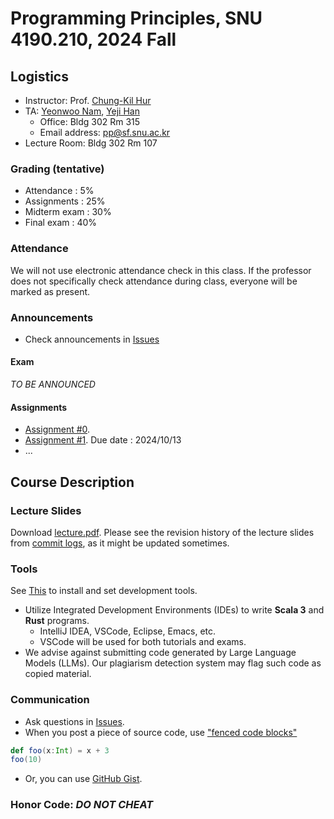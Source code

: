 # Programming Principles, SNU 4190.210, 2024 Fall

## Logistics
- Instructor: Prof. [Chung-Kil Hur](https://sf.snu.ac.kr/gil.hur)
- TA: [Yeonwoo Nam](https://sf.snu.ac.kr/yeonwoo.nam), [Yeji Han](https://sf.snu.ac.kr/yeji.han)
  - Office: Bldg 302 Rm 315
  - Email address: pp@sf.snu.ac.kr
- Lecture Room: Bldg 302 Rm 107

### Grading (tentative)
  - Attendance : 5%
  - Assignments : 25%
  - Midterm exam : 30%
  - Final exam : 40%

### Attendance
We will not use electronic attendance check in this class.
If the professor does not specifically check attendance during class, everyone will be marked as present.

### Announcements
- Check announcements in [Issues](https://github.com/snu-sf-class/pp202402/issues)

#### Exam
_TO BE ANNOUNCED_

#### Assignments
- [Assignment #0](https://github.com/snu-sf-class/pp202402/issues/3).
- [Assignment #1](https://github.com/snu-sf-class/pp202402/issues/5). Due date : 2024/10/13
- ...

## Course Description
### Lecture Slides

Download [lecture.pdf](https://github.com/snu-sf-class/pp202402/blob/main/lecture.pdf). Please see the revision history of the lecture slides from [commit logs](https://github.com/snu-sf-class/pp202402/commits/main), as it might be updated sometimes.


### Tools
See [This](https://github.com/snu-sf-class/pp202402/blob/main/setting/setting.md) to install and set development tools.

- Utilize Integrated Development Environments (IDEs) to write **Scala 3** and **Rust** programs.
  - IntelliJ IDEA, VSCode, Eclipse, Emacs, etc.
  - VSCode will be used for both tutorials and exams.
- We advise against submitting code generated by Large Language Models (LLMs). Our plagiarism detection system may flag such code as copied material.

### Communication

- Ask questions in [Issues](https://github.com/snu-sf-class/pp202402/issues).
- When you post a piece of source code, use ["fenced code blocks"](https://help.github.com/articles/creating-and-highlighting-code-blocks/)
```scala
def foo(x:Int) = x + 3
foo(10)
```
- Or, you can use [GitHub Gist](https://gist.github.com/).

### Honor Code: _DO NOT CHEAT_
